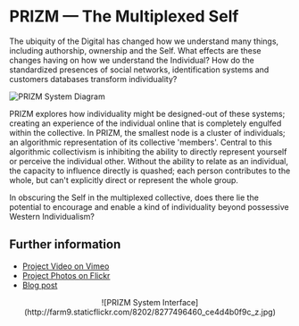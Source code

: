 PRIZM — The Multiplexed Self
============================

The ubiquity of the Digital has changed how we understand many things, including authorship, ownership and the Self. What effects are these changes having on how we understand the Individual? How do the standardized presences of social networks, identification systems and customers databases transform individuality?

![PRIZM System Diagram](http://farm9.staticflickr.com/8359/8276458915_88c42ef994_c.jpg)

PRIZM explores how individuality might be designed-out of these systems; creating an experience of the individual online that is completely engulfed within the collective. In PRIZM, the smallest node is a cluster of individuals; an algorithmic representation of its collective 'members'. Central to this algorithmic collectivism is inhibiting the ability to directly represent yourself or perceive the individual other. Without the ability to relate as an individual, the capacity to influence directly is quashed; each person contributes to the whole, but can't explicitly direct or represent the whole group.

In obscuring the Self in the multiplexed collective, does there lie the potential to encourage and enable a kind of individuality beyond possessive Western Individualism?

## Further information

- [Project Video on Vimeo](http://vimeo.com/johndryan/prizm)
- [Project Photos on Flickr](http://www.flickr.com/photos/johndryan/8277496460/)
- [Blog post](http://blog.johndryan.me/post/38054215831/prizm-the-multiplexed-self-the-ubiquity-of-the)

<p align="center"> ![PRIZM System Interface](http://farm9.staticflickr.com/8202/8277496460_ce4d4b0f9c_z.jpg) </p>